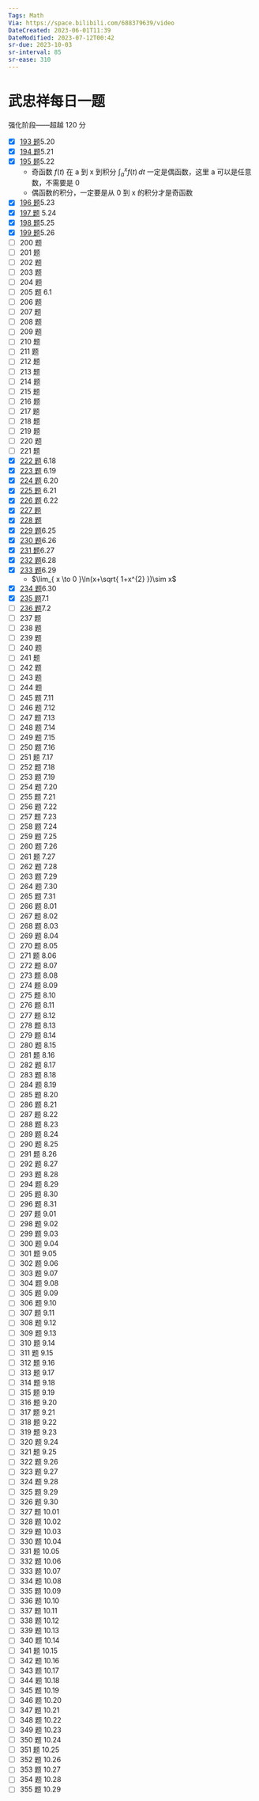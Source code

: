 ```yaml
---
Tags: Math
Via: https://space.bilibili.com/688379639/video
DateCreated: 2023-06-01T11:39
DateModified: 2023-07-12T00:42
sr-due: 2023-10-03
sr-interval: 85
sr-ease: 310
---
```


# 武忠祥每日一题

强化阶段——超越 120 分

- [x] [193 题](https://www.bilibili.com/video/BV16X4y117Ap)5.20
- [x] [194 题](https://www.bilibili.com/video/BV1Ea4y1u77n)5.21
- [x] [195 题](https://b23.tv/t0DklqV)5.22
  - 奇函数 $f(t)$ 在 a 到 x 到积分 $\int_{a}^{x} f(t) \, dt$ 一定是偶函数，这里 a 可以是任意数，不需要是 0
  - 偶函数的积分，一定要是从 0 到 x 的积分才是奇函数
- [x] [196 题](https://www.bilibili.com/video/BV1pu411x7KU)5.23
- [x] [197 题](https://www.bilibili.com/video/BV1hm4y187As) 5.24
- [x] [198 题](https://www.bilibili.com/video/BV1xo4y1G7n9)5.25
- [x] [199 题](https://www.bilibili.com/video/BV1fN411y7z1)5.26
- [ ] 200 题
- [ ] 201 题
- [ ] 202 题
- [ ] 203 题
- [ ] 204 题
- [ ] 205 题 6.1
- [ ] 206 题
- [ ] 207 题
- [ ] 208 题
- [ ] 209 题
- [ ] 210 题
- [ ] 211 题
- [ ] 212 题
- [ ] 213 题
- [ ] 214 题
- [ ] 215 题
- [ ] 216 题
- [ ] 217 题
- [ ] 218 题
- [ ] 219 题
- [ ] 220 题
- [ ] 221 题
- [x] [222 题](https://b23.tv/9eNUuBF) 6.18
- [x] [223 题](<【强化 -223题 | 这道题信息量比较大，同学们要好好体会 武忠祥老师每日一题-哔哩哔哩】 https://b23.tv/AcJKRb5>) 6.19
- [x] [224 题](https://www.bilibili.com/video/BV1wc411g7qN) 6.20
- [x] [225 题](https://www.bilibili.com/video/BV1xh4y137d3) 6.21
- [x] [226 题](https://www.bilibili.com/video/BV1iW4y1S75P) 6.22
- [x] [227 题](https://www.bilibili.com/video/BV17j411Q75L)
- [x] [228 题](https://www.bilibili.com/video/BV1Uj411U7zt)
- [x] [229 题](https://www.bilibili.com/video/BV11k4y1M7B2)6.25
- [x] [230 题](https://www.bilibili.com/video/BV1oP411v7x3)6.26
- [x] [231 题](https://www.bilibili.com/video/BV1mj411U7Jn)6.27
- [x] [232 题](https://www.bilibili.com/video/BV1Ja4y1c7So)6.28
- [x] [233 题](https://www.bilibili.com/video/BV1n14y1m73u)6.29
  - $\lim_{ x \to 0 }\ln(x+\sqrt{ 1+x^{2} })\sim x$
- [x] [234 题](https://www.bilibili.com/video/BV1zg4y1N7ge)6.30
- [x] [235 题](https://www.bilibili.com/video/BV1dV4y1h77V/)7.1
- [ ] [236 题](https://www.bilibili.com/video/BV1nM4y177ne)7.2
- [ ] 237 题
- [ ] 238 题
- [ ] 239 题
- [ ] 240 题
- [ ] 241 题
- [ ] 242 题
- [ ] 243 题
- [ ] 244 题
- [ ] 245 题 7.11
- [ ] 246 题 7.12
- [ ] 247 题 7.13
- [ ] 248 题 7.14
- [ ] 249 题 7.15
- [ ] 250 题 7.16
- [ ] 251 题 7.17
- [ ] 252 题 7.18
- [ ] 253 题 7.19
- [ ] 254 题 7.20
- [ ] 255 题 7.21
- [ ] 256 题 7.22
- [ ] 257 题 7.23
- [ ] 258 题 7.24
- [ ] 259 题 7.25
- [ ] 260 题 7.26
- [ ] 261 题 7.27
- [ ] 262 题 7.28
- [ ] 263 题 7.29
- [ ] 264 题 7.30
- [ ] 265 题 7.31
- [ ] 266 题 8.01
- [ ] 267 题 8.02
- [ ] 268 题 8.03
- [ ] 269 题 8.04
- [ ] 270 题 8.05
- [ ] 271 题 8.06
- [ ] 272 题 8.07
- [ ] 273 题 8.08
- [ ] 274 题 8.09
- [ ] 275 题 8.10
- [ ] 276 题 8.11
- [ ] 277 题 8.12
- [ ] 278 题 8.13
- [ ] 279 题 8.14
- [ ] 280 题 8.15
- [ ] 281 题 8.16
- [ ] 282 题 8.17
- [ ] 283 题 8.18
- [ ] 284 题 8.19
- [ ] 285 题 8.20
- [ ] 286 题 8.21
- [ ] 287 题 8.22
- [ ] 288 题 8.23
- [ ] 289 题 8.24
- [ ] 290 题 8.25
- [ ] 291 题 8.26
- [ ] 292 题 8.27
- [ ] 293 题 8.28
- [ ] 294 题 8.29
- [ ] 295 题 8.30
- [ ] 296 题 8.31
- [ ] 297 题 9.01
- [ ] 298 题 9.02
- [ ] 299 题 9.03
- [ ] 300 题 9.04
- [ ] 301 题 9.05
- [ ] 302 题 9.06
- [ ] 303 题 9.07
- [ ] 304 题 9.08
- [ ] 305 题 9.09
- [ ] 306 题 9.10
- [ ] 307 题 9.11
- [ ] 308 题 9.12
- [ ] 309 题 9.13
- [ ] 310 题 9.14
- [ ] 311 题 9.15
- [ ] 312 题 9.16
- [ ] 313 题 9.17
- [ ] 314 题 9.18
- [ ] 315 题 9.19
- [ ] 316 题 9.20
- [ ] 317 题 9.21
- [ ] 318 题 9.22
- [ ] 319 题 9.23
- [ ] 320 题 9.24
- [ ] 321 题 9.25
- [ ] 322 题 9.26
- [ ] 323 题 9.27
- [ ] 324 题 9.28
- [ ] 325 题 9.29
- [ ] 326 题 9.30
- [ ] 327 题 10.01
- [ ] 328 题 10.02
- [ ] 329 题 10.03
- [ ] 330 题 10.04
- [ ] 331 题 10.05
- [ ] 332 题 10.06
- [ ] 333 题 10.07
- [ ] 334 题 10.08
- [ ] 335 题 10.09
- [ ] 336 题 10.10
- [ ] 337 题 10.11
- [ ] 338 题 10.12
- [ ] 339 题 10.13
- [ ] 340 题 10.14
- [ ] 341 题 10.15
- [ ] 342 题 10.16
- [ ] 343 题 10.17
- [ ] 344 题 10.18
- [ ] 345 题 10.19
- [ ] 346 题 10.20
- [ ] 347 题 10.21
- [ ] 348 题 10.22
- [ ] 349 题 10.23
- [ ] 350 题 10.24
- [ ] 351 题 10.25
- [ ] 352 题 10.26
- [ ] 353 题 10.27
- [ ] 354 题 10.28
- [ ] 355 题 10.29
